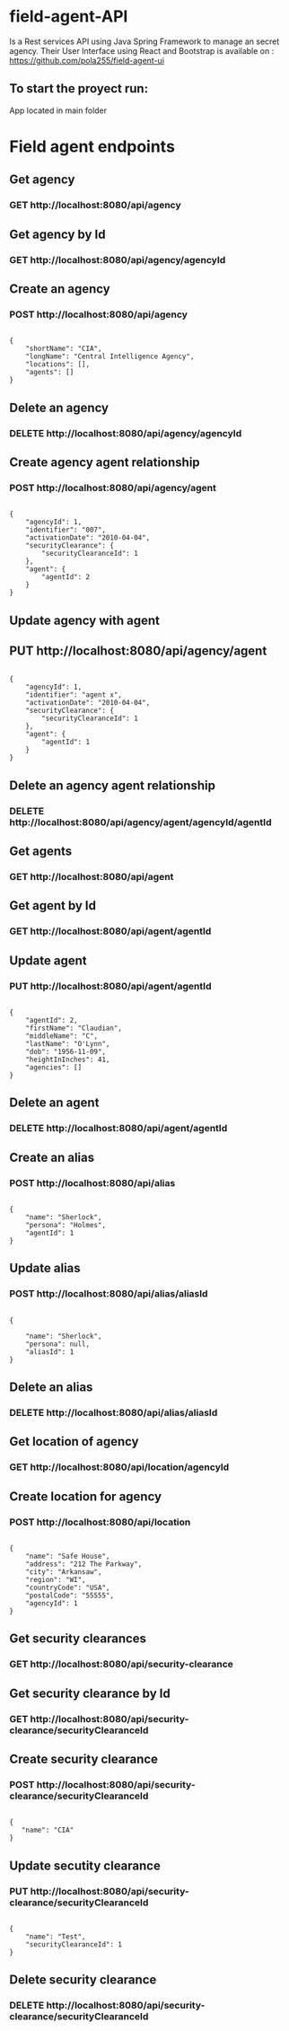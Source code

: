 # field-agent-API 
Is a Rest services API using Java Spring Framework to manage an secret agency. Their User Interface using React and Bootstrap is available on : https://github.com/pola255/field-agent-ui
## To start the proyect run: 
App located in main folder
# Field agent endpoints

## Get agency
### GET http://localhost:8080/api/agency

## Get agency by Id
### GET http://localhost:8080/api/agency/agencyId

## Create an agency
### POST  http://localhost:8080/api/agency  
``` Content-Type: application/json

{
    "shortName": "CIA",
    "longName": "Central Intelligence Agency",
    "locations": [],
    "agents": []
}
```

## Delete an agency
### DELETE http://localhost:8080/api/agency/agencyId 

## Create agency agent relationship

### POST http://localhost:8080/api/agency/agent 

``` Content-Type: application/json

{
    "agencyId": 1,
    "identifier": "007",
    "activationDate": "2010-04-04",
    "securityClearance": {
        "securityClearanceId": 1
    },
    "agent": {
        "agentId": 2
    }
}
```

## Update agency with agent

## PUT http://localhost:8080/api/agency/agent 
``` Content-Type: application/json

{
    "agencyId": 1,
    "identifier": "agent x",
    "activationDate": "2010-04-04",
    "securityClearance": {
        "securityClearanceId": 1
    },
    "agent": {
        "agentId": 1
    }
}
```

## Delete an agency agent relationship
### DELETE http://localhost:8080/api/agency/agent/agencyId/agentId 

## Get agents
### GET http://localhost:8080/api/agent 

## Get agent by Id
### GET http://localhost:8080/api/agent/agentId 

## Update agent
### PUT http://localhost:8080/api/agent/agentId 

```Content-Type: application/json

{
    "agentId": 2,
    "firstName": "Claudian",
    "middleName": "C",
    "lastName": "O'Lynn",
    "dob": "1956-11-09",
    "heightInInches": 41,
    "agencies": []
}
```

## Delete an agent
### DELETE http://localhost:8080/api/agent/agentId 

## Create an alias
### POST http://localhost:8080/api/alias 

```Content-Type: application/json

{
    "name": "Sherlock",
    "persona": "Holmes",
    "agentId": 1
}
```

## Update alias
### POST http://localhost:8080/api/alias/aliasId  
```Content-Type: application/json

{

    "name": "Sherlock",
    "persona": null,
    "aliasId": 1
}
```

## Delete an alias
### DELETE http://localhost:8080/api/alias/aliasId  

## Get location of agency
### GET http://localhost:8080/api/location/agencyId 

## Create location for agency
### POST http://localhost:8080/api/location 
```Content-Type: application/json

{
    "name": "Safe House",
    "address": "212 The Parkway",
    "city": "Arkansaw",
    "region": "WI",
    "countryCode": "USA",
    "postalCode": "55555",
    "agencyId": 1
}
```
## Get security clearances
### GET http://localhost:8080/api/security-clearance

## Get security clearance by Id
### GET http://localhost:8080/api/security-clearance/securityClearanceId 

## Create security clearance
### POST  http://localhost:8080/api/security-clearance/securityClearanceId 
```Content-Type: application/json

{
   "name": "CIA"
}
```

## Update secutity clearance
### PUT http://localhost:8080/api/security-clearance/securityClearanceId 
```Content-Type: application/json

{
    "name": "Test",
    "securityClearanceId": 1
}
```
## Delete security clearance
### DELETE http://localhost:8080/api/security-clearance/securityClearanceId 
